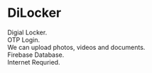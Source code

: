 # DiLocker
Digial Locker.
<br>
OTP Login.
<br>
We can upload photos, videos and documents.
<br>
Firebase Database.
<br>
Internet Requried.
